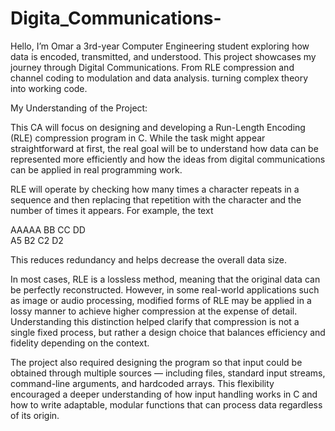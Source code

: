 # Digita_Communications-
Hello, I’m Omar a 3rd-year Computer Engineering student exploring how data is encoded, transmitted, and understood. This project showcases my journey through Digital Communications. From RLE compression and channel coding to modulation and data analysis. turning complex theory into working code.

My Understanding of the Project:

This CA will focus on designing and developing a Run-Length Encoding (RLE) compression program in C. While the task might appear straightforward at first, the real goal will be to understand how data can be represented more efficiently and how the ideas from digital communications can be applied in real programming work.

RLE will operate by checking how many times a character repeats in a sequence and then replacing that repetition with the character and the number of times it appears. For example, the text

AAAAA BB CC DD  
A5    B2 C2 D2

This reduces redundancy and helps decrease the overall data size.

In most cases, RLE is a lossless method, meaning that the original data can be perfectly reconstructed. However, in some real-world applications such as image or audio processing, modified forms of RLE may be applied in a lossy manner to achieve higher compression at the expense of detail. Understanding this distinction helped clarify that compression is not a single fixed process, but rather a design choice that balances efficiency and fidelity depending on the context.

The project also required designing the program so that input could be obtained through multiple sources — including files, standard input streams, command-line arguments, and hardcoded arrays. This flexibility encouraged a deeper understanding of how input handling works in C and how to write adaptable, modular functions that can process data regardless of its origin.

